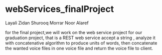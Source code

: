 # webServices_finalProject

Layali Zidan
Shurooq Morrar
Noor Alaref

for the final project,we will work on the web service project for our graduation project, that is a REST web service accept a string , analyze it with concatenative algorithm to produce units of words, then concatenate the wanted voice files in one voice file and return the voice file to client.
